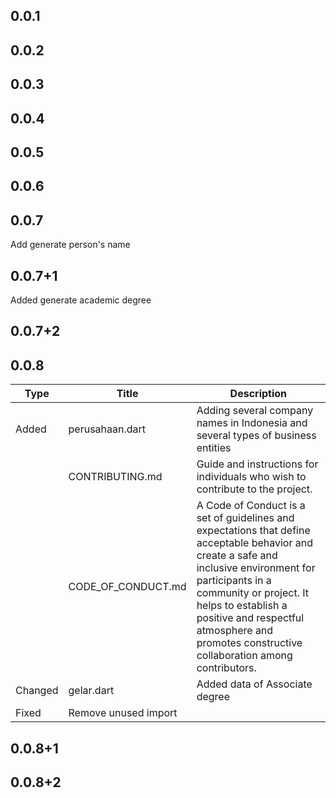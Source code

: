 ## 0.0.1
## 0.0.2
## 0.0.3
## 0.0.4
## 0.0.5
## 0.0.6
## 0.0.7
Add generate person's name
## 0.0.7+1
Added generate academic degree
## 0.0.7+2
## 0.0.8
| Type | Title | Description |
|---|---|---|
| Added | perusahaan.dart | Adding several company names in Indonesia and several types of business entities |
|| CONTRIBUTING.md | Guide and instructions for individuals who wish to contribute to the project. |
|| CODE_OF_CONDUCT.md | A Code of Conduct is a set of guidelines and expectations that define acceptable behavior and create a safe and inclusive environment for participants in a community or  project. It helps to establish a positive and respectful atmosphere and promotes constructive collaboration among contributors. |
| Changed | gelar.dart | Added data of Associate degree |
| Fixed | Remove unused import ||
## 0.0.8+1
## 0.0.8+2